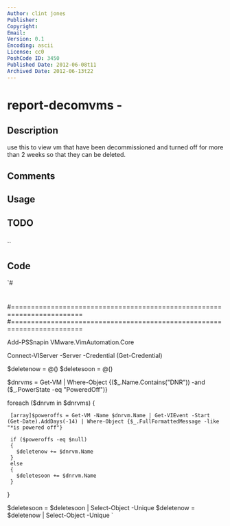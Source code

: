 ```yaml
---
Author: clint jones
Publisher: 
Copyright: 
Email: 
Version: 0.1
Encoding: ascii
License: cc0
PoshCode ID: 3450
Published Date: 2012-06-08t11
Archived Date: 2012-06-13t22
---
```


# report-decomvms - 

## Description

use this to view vm that have been decommissioned and turned off for more than 2 weeks so that they can be deleted.

## Comments



## Usage



## TODO



## 

``

## Code

`#
 #
 #========================================================================
 #========================================================================
 
 Add-PSSnapin VMware.VimAutomation.Core
 
 Connect-VIServer -Server <viserver> -Credential (Get-Credential)
 
 $deletenow = @()
 $deletesoon = @()
 
 $dnrvms = Get-VM | Where-Object {($_.Name.Contains("DNR")) -and ($_.PowerState -eq "PoweredOff")}
 
 foreach ($dnrvm in $dnrvms)
 {
 
     [array]$poweroffs = Get-VM -Name $dnrvm.Name | Get-VIEvent -Start (Get-Date).AddDays(-14) | Where-Object {$_.FullFormattedMessage -like "*is powered off"}
     
     if ($poweroffs -eq $null)
     {
       $deletenow += $dnrvm.Name
     }
     else
     {
       $deletesoon += $dnrvm.Name
     }
  
 }
 
 $deletesoon = $deletesoon | Select-Object -Unique
 $deletenow = $deletenow | Select-Object -Unique
`

